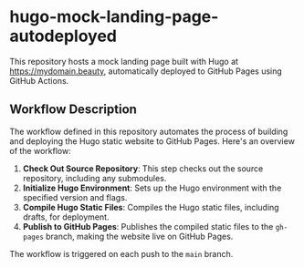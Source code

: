 # hugo-mock-landing-page-autodeployed

This repository hosts a mock landing page built with Hugo at https://mydomain.beauty, automatically deployed to GitHub Pages using GitHub Actions.

## Workflow Description

The workflow defined in this repository automates the process of building and deploying the Hugo static website to GitHub Pages. Here's an overview of the workflow:

1. **Check Out Source Repository**: This step checks out the source repository, including any submodules.
2. **Initialize Hugo Environment**: Sets up the Hugo environment with the specified version and flags.
3. **Compile Hugo Static Files**: Compiles the Hugo static files, including drafts, for deployment.
4. **Publish to GitHub Pages**: Publishes the compiled static files to the `gh-pages` branch, making the website live on GitHub Pages.

The workflow is triggered on each push to the `main` branch.
